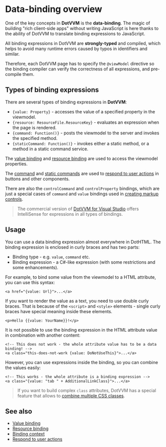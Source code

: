 # Data-binding overview

One of the key concepts in **DotVVM** is the **data-binding**. The magic of building "rich client-side apps" without writing JavaScript is here thanks to the ability of DotVVM to translate binding expressions to JavaScript. 

All binding expressions in DotVVM are **strongly-typed** and compiled, which helps to avoid many runtime errors caused by typos in identifiers and similar. 

Therefore, each DotVVM page has to specify the `@viewModel` directive so the binding compiler can verify the correctness of all expressions, and pre-compile them.

## Types of binding expressions

There are several types of binding expressions in **DotVVM**:

* `{value: Property}` - accesses the value of a specified property in the viewmodel.
* `{resource: ResourceFile.ResourceKey}` - evaluates an expression when the page is rendered.
* `{command: Function()}` - posts the viewmodel to the server and invokes the specified method. 
* `{staticCommand: Function()}` - invokes either a static method, or a method in a static command service.

The [value binding](~/pages/concepts/data-binding/value-binding) and [resource binding](~/pages/concepts/data-binding/resource-binding) are used to access the viewmodel properties. 

The [command](~/pages/concepts/respond-to-user-actions/commands) and [static commands](~/pages/concepts/respond-to-user-actions/static-commands) are used to [respond to user actions](~/pages/concepts/respond-to-user-actions/overview) in buttons and other components.

There are also the `controlCommand` and `controlProperty` bindings, which are just a special cases of `command` and `value` bindings used in [creating markup controls](~/pages/concepts/control-development/markup-controls). 

> The commercial version of [DotVVM for Visual Studio](https://www.dotvvm.com/products/visual-studio-extensions) offers IntelliSense for expressions in all types of bindings. 

## Usage

You can use a data binding expression almost everywhere in DotHTML. The binding expression is enclosed in curly braces and has two parts:

* Binding type - e.g. `value`, `command` etc.
* Binding expression - a C#-like expression (with some restrictions and some enhancements).

For example, to bind some value from the viewmodel to a HTML attribute, you can use this syntax:
 
```DOTHTML
<a href="{value: Url}">...</a>
```

If you want to render the value as a text, you need to use double curly braces. That is because of the `<script>` and `<style>` elements - single curly braces have special meaning inside these elements.

```DOTHTML
<p>Hello {{value: YourName}}!</p>
```

It is not possible to use the binding expression in the HTML attribute value in combination with another content:

```DOTHTML
<!-- This does not work - the whole attribute value has to be a data binding! -->
<a class="this-does-not-work {value: DoNotUseThis}">...</a>
```

However, you can use expressions inside the binding, so you can combine the values easily:

```DOTHTML
<!-- This works - the whole attribute is a binding expression -->
<a class="{value: "tab " + AdditionalLinkClass}">...</a>
```

> If you want to build complex `class` attributes, DotVVM has a special feature that allows to [combine multiple CSS classes](~/pages/concepts/dothtml-markup/combine-css-classes-and-styles).

## See also

* [Value binding](~/pages/concepts/data-binding/value-binding)
* [Resource binding](~/pages/concepts/data-binding/resource-binding)
* [Binding context](~/pages/concepts/data-binding/binding-context)
* [Respond to user actions](~/pages/concepts/respond-to-user-actions/overview)